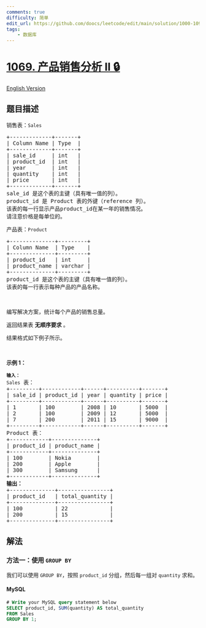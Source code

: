 ```yaml
---
comments: true
difficulty: 简单
edit_url: https://github.com/doocs/leetcode/edit/main/solution/1000-1099/1069.Product%20Sales%20Analysis%20II/README.md
tags:
    - 数据库
---
```


<!-- problem:start -->

# [1069. 产品销售分析 II 🔒](https://leetcode.cn/problems/product-sales-analysis-ii)

[English Version](/solution/1000-1099/1069.Product%20Sales%20Analysis%20II/README_EN.md)

## 题目描述

<!-- description:start -->

<p>销售表：<code>Sales</code></p>

<pre>
+-------------+-------+
| Column Name | Type  |
+-------------+-------+
| sale_id     | int   |
| product_id  | int   |
| year        | int   |
| quantity    | int   |
| price       | int   |
+-------------+-------+
sale_id 是这个表的主键（具有唯一值的列）。
product_id 是 Product 表的外键（reference 列）。
该表的每一行显示产品product_id在某一年的销售情况。
请注意价格是每单位的。
</pre>

<p>产品表：<code>Product</code></p>

<pre>
+--------------+---------+
| Column Name  | Type    |
+--------------+---------+
| product_id   | int     |
| product_name | varchar |
+--------------+---------+
product_id 是这个表的主键（具有唯一值的列）。
该表的每一行表示每种产品的产品名称。
</pre>

<p>&nbsp;</p>

<p>编写解决方案，统计每个产品的销售总量。</p>

<p>返回结果表 <strong>无顺序要求</strong> 。</p>

<p>结果格式如下例子所示。</p>

<p>&nbsp;</p>

<p><strong>示例 1：</strong></p>

<pre>
<code><strong>输入：</strong>
Sales</code> 表：
+---------+------------+------+----------+-------+
| sale_id | product_id | year | quantity | price |
+---------+------------+------+----------+-------+ 
| 1       | 100        | 2008 | 10       | 5000  |
| 2       | 100        | 2009 | 12       | 5000  |
| 7       | 200        | 2011 | 15       | 9000  |
+---------+------------+------+----------+-------+
Product 表：
+------------+--------------+
| product_id | product_name |
+------------+--------------+
| 100        | Nokia        |
| 200        | Apple        |
| 300        | Samsung      |
+------------+--------------+
<strong>输出：</strong>
+--------------+----------------+
| product_id   | total_quantity |
+--------------+----------------+
| 100          | 22             |
| 200          | 15             |
+--------------+----------------+</pre>

<!-- description:end -->

## 解法

<!-- solution:start -->

### 方法一：使用 `GROUP BY`

我们可以使用 `GROUP BY`，按照 `product_id` 分组，然后每一组对 `quantity` 求和。

<!-- tabs:start -->

#### MySQL

```sql
# Write your MySQL query statement below
SELECT product_id, SUM(quantity) AS total_quantity
FROM Sales
GROUP BY 1;
```

<!-- tabs:end -->

<!-- solution:end -->

<!-- problem:end -->
